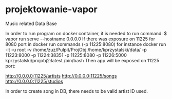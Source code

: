 # projektowanie-vapor
Music related Data Base


In order to run program on docker container, it is needed to run command:
$ vapor run serve --hostname 0.0.0.0
If there was exposure on 11225 for 8080 port in docker run commands (-p 11225:8080)
for instance docker run -it -u root -v /home/zuz/Pulpit/ProjObj:/home/kprzystalski/data/ -p 11223:8000 -p 11224:38351 -p 11225:8080 -p 11226:5000 kprzystalski/projobj2:latest /bin/bash
Then app will be exposed on 11225 port:

http://0.0.0.0:11225/artists
http://0.0.0.0:11225/songs
http://0.0.0.0:11225/studios


In order to create song in DB, there needs to be valid artist ID used.
